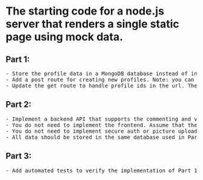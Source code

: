 # The starting code for a node.js server that renders a single static page using mock data.

## Part 1:

<pre>
- Store the profile data in a MongoDB database instead of in memory. For ease of testing, use mongodb-memory-server (https://github.com/nodkz/mongodb-memory-server) instead of connecting to an external database.
- Add a post route for creating new profiles. Note: you can re-use the same image for all profiles. You do not need to handle picture uploads.
- Update the get route to handle profile ids in the url. The server should retrieve the corresponding profile from the database and render the page accordingly.
</pre>

## Part 2:

<pre>
- Implement a backend API that supports the commenting and voting functionality described in the Figma: https://www.figma.com/file/8Iqw3VwIrHceQxaKgGAOBX/HTML/CSS-Coding-Test?node-id=0:1
- You do not need to implement the frontend. Assume that the frontend will call your backend API in order to create user accounts, post comments, get/sort/filter comments, and like/unlike comments.
- You do not need to implement secure auth or picture uploads. The only attribute needed for user accounts is name. Assume that anyone can access and use any user account.
- All data should be stored in the same database used in Part 1
</pre>

## Part 3:

<pre>
- Add automated tests to verify the implementation of Part 1 and Part 2.
</pre>